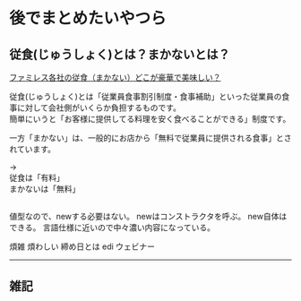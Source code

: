 # 後でまとめたいやつら

## 従食(じゅうしょく)とは？まかないとは？

[ファミレス各社の従食（まかない）どこが豪華で美味しい？](https://tenshoku-restaurants.com/blog/272)  

従食(じゅうしょく)とは「従業員食事割引制度・食事補助」といった従業員の食事に対して会社側がいくらか負担するものです。  
簡単にいうと「お客様に提供してる料理を安く食べることができる」制度です。  

一方「まかない」は、一般的にお店から「無料で従業員に提供される食事」とされています。  

→  
従食は「有料」  
まかないは「無料」  


##

値型なので、newする必要はない。
newはコンストラクタを呼ぶ。
new自体はできる。
言語仕様に近いので中々濃い内容になっている。

煩雑
煩わしい
締め日とは
edi
ウェビナー

---

## 雑記
